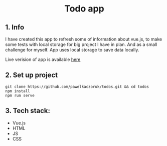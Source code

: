 <h1 align="center">Todo app</h1>

## 1. Info
I have created this app to refresh some of information about vue.js, to make some tests with local storage for big project I have in plan. And as a small challenge for myself. App uses local storage to save data locally.

Live verision of app is available [here](https://dreamy-wiles-2c1384.netlify.com/)

## 2. Set up project
    git clone https://github.com/pawelkaczoruk/todos.git && cd todos
    npm install
    npm run serve

## 3. Tech stack:
* Vue.js
* HTML
* JS
* CSS
